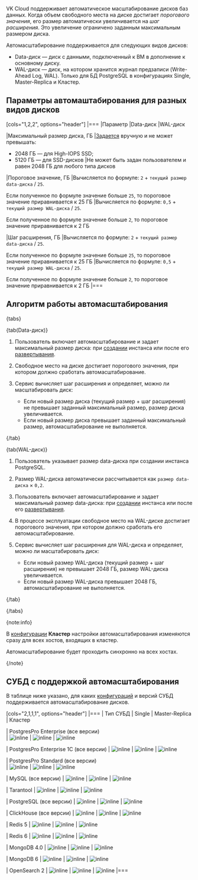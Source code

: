 VK Cloud поддерживает автоматическое масштабирование дисков баз данных. Когда объем свободного места на диске достигает *порогового значения*, его размер автоматически увеличивается на *шаг расширения*. Это увеличение ограничено заданным максимальным размером диска.

Автомасштабирование поддерживается для следующих видов дисков:

- Data-диск — диск с данными, подключенный к ВМ в дополнение к основному диску.
- WAL-диск — диск, на котором хранится журнал предзаписи (Write-Ahead Log, WAL). Только для БД PostgreSQL в конфигурациях Single, Master-Replica и Кластер.

## Параметры автомаштабирования для разных видов дисков

[cols="1,2,2", options="header"]
|===
|Параметр
|Data-диск
|WAL-диск

|Максимальный размер диска, ГБ
|[Задается](../../instructions/manage-instance/postgresql#nastroyka_avtomasshtabirovaniya_razmera_diska_s_dannymi) вручную и не может превышать:

- 2048 ГБ — для High-IOPS SSD;
- 5120 ГБ — для SSD-дисков
|Не может быть задан пользователем и равен 2048 ГБ для любого типа дисков

|Пороговое значение, ГБ
|Вычисляется по формуле: `2` + `текущий размер data-диска` / `25`.

Если полученное по формуле значение больше `25`, то пороговое значение приравнивается к 25 ГБ
|Вычисляется по формуле: `0,5` + `текущий размер WAL-диска` / `25`.

Если полученное по формуле значение больше `2`, то пороговое значение приравнивается к 2 ГБ

|Шаг расширения, ГБ
|Вычисляется по формуле: `2` + `текущий размер data-диска` / `25`.

Если полученное по формуле значение больше `25`, то пороговое значение приравнивается к 25 ГБ
|Вычисляется по формуле: `0,5` + `текущий размер WAL-диска` / `25`.

Если полученное по формуле значение больше `2`, то пороговое значение приравнивается к 2 ГБ
|===

## Алгоритм работы автомасштабирования

{tabs}

{tab(Data-диск)}

1. Пользователь включает автомасштабирование и задает максимальный размер диска: при [создании](../../instructions/create) инстанса или после его [развертывания](../../instructions/manage-instance/postgresql#nastroyka_avtomasshtabirovaniya_razmera_diska_s_dannymi).
1. Свободное место на диске достигает порогового значения, при котором должно сработать автомасштабирование.
1. Сервис вычисляет шаг расширения и определяет, можно ли масштабировать диск:

   - Если новый размер диска (текущий размер + шаг расширения) не превышает заданный максимальный размер, размер диска увеличивается.
   - Если новый размер диска превышает заданный максимальный размер, автомасштабирование не выполняется.

{/tab}

{tab(WAL-диск)}

1. Пользователь указывает размер data-диска при создании инстанса PostgreSQL.
1. Размер WAL-диска автоматически рассчитывается как `размер data-диска` × `0,2`.
1. Пользователь включает автомасштабирование и задает максимальный размер data-диска: при [создании](../../instructions/create) инстанса или после его [развертывания](../../instructions/manage-instance/postgresql#nastroyka_avtomasshtabirovaniya_razmera_diska_s_dannymi).
1. В процессе эксплуатации свободное место на WAL-диске достигает порогового значения, при котором должно сработать его автомасштабирование.
1. Сервис вычисляет шаг расширения для WAL-диска и определяет, можно ли масштабировать диск:

   - Если новый размер WAL-диска (текущий размер + шаг расширения) не превышает 2048 ГБ, размер WAL-диска увеличивается.
   - Если новый размер WAL-диска превышает 2048 ГБ, автомасштабирование не выполняется.

{/tab}

{/tabs}

{note:info}

В [конфигурации](../work-configs) **Кластер** настройки автомасштабирования изменяются сразу для всех хостов, входящих в кластер.

Автомасштабирование будет проходить синхронно на всех хостах.

{/note}

## СУБД с поддержкой автомасштабирования

В таблице ниже указано, для каких [конфигураций](../work-configs) и версий СУБД поддерживается автомасштабирование дисков.

[cols="2,1,1,1", options="header"]
|===
| Тип СУБД 
| Single 
| Master-Replica 
| Кластер

| PostgresPro Enterprise (все версии)    
| ![](/ru/assets/check.svg "inline") 
| ![](/ru/assets/check.svg "inline") 
| ![](/ru/assets/check.svg "inline")

| PostgresPro Enterprise 1C (все версии) 
| ![](/ru/assets/check.svg "inline") 
| ![](/ru/assets/check.svg "inline") 
| ![](/ru/assets/check.svg "inline") 

| PostgresPro Standard (все версии)      
| ![](/ru/assets/check.svg "inline") 
| ![](/ru/assets/no.svg "inline") 
| ![](/ru/assets/no.svg "inline") 

| MySQL (все версии)
| ![](/ru/assets/check.svg "inline") 
| ![](/ru/assets/check.svg "inline") 
| ![](/ru/assets/check.svg "inline") 

| Tarantool
| ![](/ru/assets/check.svg "inline") 
| ![](/ru/assets/no.svg "inline") 
| ![](/ru/assets/no.svg "inline") 

| PostgreSQL (все версии)
| ![](/ru/assets/check.svg "inline") 
| ![](/ru/assets/check.svg "inline") 
| ![](/ru/assets/check.svg "inline") 

| ClickHouse (все версии)
| ![](/ru/assets/check.svg "inline") 
| ![](/ru/assets/check.svg "inline") 
| ![](/ru/assets/check.svg "inline") 

| Redis 5
| ![](/ru/assets/check.svg "inline") 
| ![](/ru/assets/no.svg "inline") 
| ![](/ru/assets/no.svg "inline") 

| Redis 6
| ![](/ru/assets/no.svg "inline") 
| ![](/ru/assets/no.svg "inline") 
| ![](/ru/assets/no.svg "inline") 

| MongoDB 4.0
| ![](/ru/assets/check.svg "inline") 
| ![](/ru/assets/no.svg "inline") 
| ![](/ru/assets/no.svg "inline") 

| MongoDB 6
| ![](/ru/assets/no.svg "inline") 
| ![](/ru/assets/no.svg "inline") 
| ![](/ru/assets/no.svg "inline") 

| OpenSearch 2
| ![](/ru/assets/no.svg "inline") 
| ![](/ru/assets/no.svg "inline") 
| ![](/ru/assets/no.svg "inline")
|===
